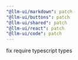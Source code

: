 ```yaml
---
"@llm-ui/markdown": patch
"@llm-ui/buttons": patch
"@llm-ui/shared": patch
"@llm-ui/react": patch
"@llm-ui/code": patch
---
```


fix require typescript types
